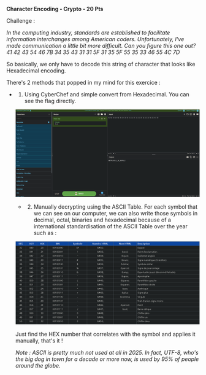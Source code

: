 **Character Encoding - Crypto - 20 Pts**

Challenge :

*In the computing industry, standards are established to facilitate information interchanges among American coders. Unfortunately, I've made communication a little bit more difficult. Can you figure this one out? 41 42 43 54 46 7B 34 35 43 31 31 5F 31 35 5F 55 35 33 46 55 4C 7D*



So basically, we only have to decode this string of character that looks like Hexadecimal encoding.

There's 2 methods that popped in my mind for this exercice : 
- 1. Using CyberChef and simple convert from Hexadecimal. You can see the flag directly.
 
  ![](https://github.com/Kaalig/CTFLearn-Writeups/blob/f651f6f4d3cd93c007e0b683dac8be64cf84374f/images/Pasted%20image%2020250624000637.png)

  - 2. Manually decrypting using the ASCII Table. For each symbol that we can see on our computer, we can also write those symbols in decimal, octal, binaries and hexadecimal because of a international standardisation of the ASCII Table over the year such as  :
   
  ![](https://github.com/Kaalig/CTFLearn-Writeups/blob/f651f6f4d3cd93c007e0b683dac8be64cf84374f/images/Pasted%20image%2020250624001151.png)

  Just find the HEX number that correlates with the symbol and applies it manually, that's it !

  *Note : ASCII is pretty much not used at all in 2025. In fact, UTF-8, who's the big dog in town for a decade or more now, is used by 95% of people around the globe.*
